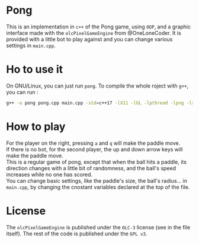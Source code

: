 # Pong

This is an implementation in `c++` of the Pong game, using `OOP`, and a graphic interface made with the `olcPixelGameEngine` from @OneLoneCoder. It is provided with a little bot to play against and you can change various settings in `main.cpp`.

# Ho to use it

On GNU/Linux, you can just run `pong`.
To compile the whole roject with `g++`, you can run :
``` bash
g++ -o pong pong.cpp main.cpp -std=c++17 -lX11 -lGL -lpthread -lpng -lstdc++fs -O3 && ./pong
```

# How to play 

For the player on the right, pressing `a` and `q` will make the paddle move. \
If there is no bot, for the second player, the up and down arrow keys will make the paddle move. \
This is a regular game of pong, except that when the ball hits a paddle, its direction changes with a little bit of randomness, and the ball's speed increases while no one has scored. \
You can change basic settings, like the paddle's size, the ball's radius... in `main.cpp`, by changing the cnostant variables declared at the top of the file.

# License

The `olcPixelGameEngine` is published under the `OLC-3` license (see in the file itself).
The rest of the code is published under the `GPL v3`.